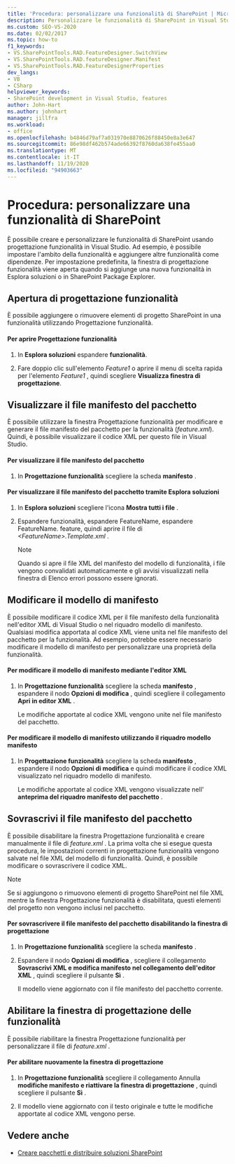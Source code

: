 ```yaml
---
title: 'Procedura: personalizzare una funzionalità di SharePoint | Microsoft Docs'
description: Personalizzare le funzionalità di SharePoint in Visual Studio. La finestra Progettazione funzionalità viene visualizzata quando si aggiunge una nuova funzionalità in Esplora soluzioni o in SharePoint Package Explorer.
ms.custom: SEO-VS-2020
ms.date: 02/02/2017
ms.topic: how-to
f1_keywords:
- VS.SharePointTools.RAD.FeatureDesigner.SwitchView
- VS.SharePointTools.RAD.featureDesigner.Manifest
- VS.SharePointTools.RAD.FeatureDesignerProperties
dev_langs:
- VB
- CSharp
helpviewer_keywords:
- SharePoint development in Visual Studio, features
author: John-Hart
ms.author: johnhart
manager: jillfra
ms.workload:
- office
ms.openlocfilehash: b4846d79af7a031970e8870626f88450e8a3e647
ms.sourcegitcommit: 86e98df462b574ade66392f8760da638fe455aa0
ms.translationtype: MT
ms.contentlocale: it-IT
ms.lasthandoff: 11/19/2020
ms.locfileid: "94903663"
---
```

# <a name="how-to-customize-a-sharepoint-feature"></a>Procedura: personalizzare una funzionalità di SharePoint
  È possibile creare e personalizzare le funzionalità di SharePoint usando progettazione funzionalità in Visual Studio. Ad esempio, è possibile impostare l'ambito della funzionalità e aggiungere altre funzionalità come dipendenze. Per impostazione predefinita, la finestra di progettazione funzionalità viene aperta quando si aggiunge una nuova funzionalità in Esplora soluzioni o in SharePoint Package Explorer.

## <a name="opening-the-feature-designer"></a>Apertura di progettazione funzionalità
 È possibile aggiungere o rimuovere elementi di progetto SharePoint in una funzionalità utilizzando Progettazione funzionalità.

#### <a name="to-open-the-feature-designer"></a>Per aprire Progettazione funzionalità

1. In **Esplora soluzioni** espandere **funzionalità**.

2. Fare doppio clic sull'elemento *Feature1* o aprire il menu di scelta rapida per l'elemento *Feature1* , quindi scegliere **Visualizza finestra di progettazione**.

## <a name="view-the-packaged-manifest-file"></a>Visualizzare il file manifesto del pacchetto
 È possibile utilizzare la finestra Progettazione funzionalità per modificare e generare il file manifesto del pacchetto per la funzionalità (*feature.xml*). Quindi, è possibile visualizzare il codice XML per questo file in Visual Studio.

#### <a name="to-view-the-packaged-manifest-file"></a>Per visualizzare il file manifesto del pacchetto

1. In **Progettazione funzionalità** scegliere la scheda **manifesto** .

#### <a name="to-view-the-packaged-manifest-file-by-using-solution-explorer"></a>Per visualizzare il file manifesto del pacchetto tramite Esplora soluzioni

1. In **Esplora soluzioni** scegliere l'icona **Mostra tutti i file** .

2. Espandere funzionalità, espandere FeatureName, espandere FeatureName. feature, quindi aprire il file di *\<FeatureName>.Template.xml* .

    > [!NOTE]
    > Quando si apre il file XML del manifesto del modello di funzionalità, i file vengono convalidati automaticamente e gli avvisi visualizzati nella finestra di Elenco errori possono essere ignorati.

## <a name="change-the-manifest-template"></a>Modificare il modello di manifesto
 È possibile modificare il codice XML per il file manifesto della funzionalità nell'editor XML di Visual Studio o nel riquadro modello di manifesto. Qualsiasi modifica apportata al codice XML viene unita nel file manifesto del pacchetto per la funzionalità. Ad esempio, potrebbe essere necessario modificare il modello di manifesto per personalizzare una proprietà della funzionalità.

#### <a name="to-change-the-manifest-template-by-using-the-xml-editor"></a>Per modificare il modello di manifesto mediante l'editor XML

1. In **Progettazione funzionalità** scegliere la scheda **manifesto** , espandere il nodo **Opzioni di modifica** , quindi scegliere il collegamento **Apri in editor XML** .

     Le modifiche apportate al codice XML vengono unite nel file manifesto del pacchetto.

#### <a name="to-change-the-manifest-template-by-using-the-manifest-template-pane"></a>Per modificare il modello di manifesto utilizzando il riquadro modello manifesto

1. In **Progettazione funzionalità** scegliere la scheda **manifesto** , espandere il nodo **Opzioni di modifica** e quindi modificare il codice XML visualizzato nel riquadro modello di manifesto.

     Le modifiche apportate al codice XML vengono visualizzate nell' **anteprima del riquadro manifesto del pacchetto** .

## <a name="overwrite-the-packaged-manifest-file"></a>Sovrascrivi il file manifesto del pacchetto
 È possibile disabilitare la finestra Progettazione funzionalità e creare manualmente il file di *feature.xml* . La prima volta che si esegue questa procedura, le impostazioni correnti in progettazione funzionalità vengono salvate nel file XML del modello di funzionalità. Quindi, è possibile modificare o sovrascrivere il codice XML.

> [!NOTE]
> Se si aggiungono o rimuovono elementi di progetto SharePoint nel file XML mentre la finestra Progettazione funzionalità è disabilitata, questi elementi del progetto non vengono inclusi nel pacchetto.

#### <a name="to-overwrite-packaged-manifest-file-by-disabling-the-designer"></a>Per sovrascrivere il file manifesto del pacchetto disabilitando la finestra di progettazione

1. In **Progettazione funzionalità** scegliere la scheda **manifesto** .

2. Espandere il nodo **Opzioni di modifica** , scegliere il collegamento **Sovrascrivi XML e modifica manifesto nel collegamento dell'editor XML** , quindi scegliere il pulsante **Sì** .

     Il modello viene aggiornato con il file manifesto del pacchetto corrente.

## <a name="enable-the-feature-designer"></a>Abilitare la finestra di progettazione delle funzionalità
 È possibile riabilitare la finestra Progettazione funzionalità per personalizzare il file di *feature.xml* .

#### <a name="to-re-enable-the-designer"></a>Per abilitare nuovamente la finestra di progettazione

1. In **Progettazione funzionalità** scegliere il collegamento Annulla **modifiche manifesto e riattivare la finestra di progettazione** , quindi scegliere il pulsante **Sì** .

2. Il modello viene aggiornato con il testo originale e tutte le modifiche apportate al codice XML vengono perse.

## <a name="see-also"></a>Vedere anche
- [Creare pacchetti e distribuire soluzioni SharePoint](../sharepoint/packaging-and-deploying-sharepoint-solutions.md)
